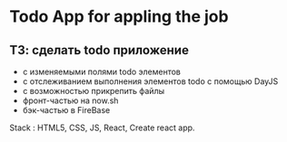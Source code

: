 # Todo App for appling the job

## ТЗ: сделать todo приложение

- с изменяемыми полями todo элементов
- с отслеживанием выполнения элементов todo с помощью DayJS
- с возможностью прикрепить файлы
- фронт-частью на now.sh
- бэк-частью в FireBase

Stack : HTML5, CSS, JS, React, Create react app.
